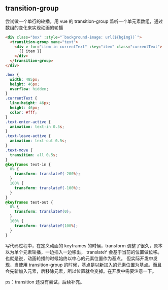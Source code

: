 ## transition-group

尝试做一个单行的轮播，用 vue 的 transition-group 监听一个单元素数组，通过数组的变化来实现动画的轮播

```html
<div class="box" :style="`background-image: url(${bgImg})`">
  <transition-group name="text">
    <div v-for="item in currentText" :key="item" class="currentText">
      {{ item }}
    </div>
  </transition-group>
</div>
```

```css
.box {
  width: 485px;
  height: 46px;
  overflow: hidden;
}
.currentText {
  line-height: 46px;
  height: 46px;
  color: #fff;
}
.text-enter-active {
  animation: text-in 0.5s;
}
.text-leave-active {
  animation: text-out 0.5s;
}
.text-move {
  transition: all 0.5s;
}
@keyframes text-in {
  0% {
    transform: translateY(-200%);
  }
  100% {
    transform: translateY(-100%);
  }
}
@keyframes text-out {
  0% {
    transform: translateY(0);
  }
  100% {
    transform: translateY(100%);
  }
}
```

写代码过程中，在定义动画的 keyframes 的时候，transform 调整了很久，原本以为单个元素轮播，一边插入一边移出， translateY 会基于当前的位置做位移。也就是说，动画轮播的时候始终以中心的元素位置作为基点。
但实际开发中发现，当使用 transition-group 的时候，基点是以新加入的元素位置为基点。而且会先新加入元素，后移除元素，所以位置就会变掉。在开发中需要注意一下。

ps：transition 还没有尝试，后续补充。
